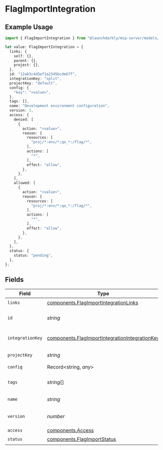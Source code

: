 # FlagImportIntegration

## Example Usage

```typescript
import { FlagImportIntegration } from "@launchdarkly/mcp-server/models/components";

let value: FlagImportIntegration = {
  links: {
    self: {},
    parent: {},
    project: {},
  },
  id: "12ab3c4d5ef1a2345bcde67f",
  integrationKey: "split",
  projectKey: "default",
  config: {
    "key": "<value>",
  },
  tags: [],
  name: "Development environment configuration",
  version: 1,
  access: {
    denied: [
      {
        action: "<value>",
        reason: {
          resources: [
            "proj/*:env/*;qa_*:/flag/*",
          ],
          actions: [
            "*",
          ],
          effect: "allow",
        },
      },
    ],
    allowed: [
      {
        action: "<value>",
        reason: {
          resources: [
            "proj/*:env/*;qa_*:/flag/*",
          ],
          actions: [
            "*",
          ],
          effect: "allow",
        },
      },
    ],
  },
  status: {
    status: "pending",
  },
};
```

## Fields

| Field                                                                                                            | Type                                                                                                             | Required                                                                                                         | Description                                                                                                      | Example                                                                                                          |
| ---------------------------------------------------------------------------------------------------------------- | ---------------------------------------------------------------------------------------------------------------- | ---------------------------------------------------------------------------------------------------------------- | ---------------------------------------------------------------------------------------------------------------- | ---------------------------------------------------------------------------------------------------------------- |
| `links`                                                                                                          | [components.FlagImportIntegrationLinks](../../models/components/flagimportintegrationlinks.md)                   | :heavy_check_mark:                                                                                               | N/A                                                                                                              |                                                                                                                  |
| `id`                                                                                                             | *string*                                                                                                         | :heavy_check_mark:                                                                                               | The integration ID                                                                                               | 12ab3c4d5ef1a2345bcde67f                                                                                         |
| `integrationKey`                                                                                                 | [components.FlagImportIntegrationIntegrationKey](../../models/components/flagimportintegrationintegrationkey.md) | :heavy_check_mark:                                                                                               | The integration key                                                                                              | split                                                                                                            |
| `projectKey`                                                                                                     | *string*                                                                                                         | :heavy_check_mark:                                                                                               | The project key                                                                                                  | default                                                                                                          |
| `config`                                                                                                         | Record<string, *any*>                                                                                            | :heavy_check_mark:                                                                                               | N/A                                                                                                              |                                                                                                                  |
| `tags`                                                                                                           | *string*[]                                                                                                       | :heavy_check_mark:                                                                                               | List of tags for this configuration                                                                              | []                                                                                                               |
| `name`                                                                                                           | *string*                                                                                                         | :heavy_check_mark:                                                                                               | Name of the configuration                                                                                        | Development environment configuration                                                                            |
| `version`                                                                                                        | *number*                                                                                                         | :heavy_check_mark:                                                                                               | Version of the current configuration                                                                             | 1                                                                                                                |
| `access`                                                                                                         | [components.Access](../../models/components/access.md)                                                           | :heavy_minus_sign:                                                                                               | N/A                                                                                                              |                                                                                                                  |
| `status`                                                                                                         | [components.FlagImportStatus](../../models/components/flagimportstatus.md)                                       | :heavy_check_mark:                                                                                               | N/A                                                                                                              |                                                                                                                  |